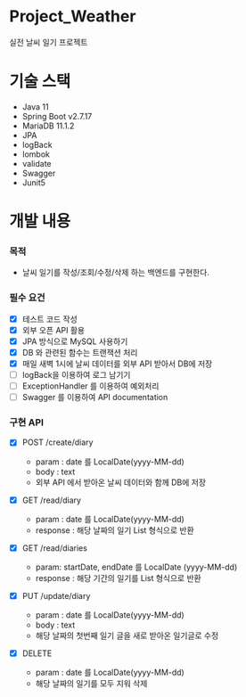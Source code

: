 # Project_Weather
실전 날씨 일기 프로젝트

# 기술 스택
- Java 11
- Spring Boot v2.7.17
- MariaDB 11.1.2
- JPA
- logBack
- lombok
- validate
- Swagger
- Junit5

# 개발 내용
### 목적
- 날씨 일기를 작성/조회/수정/삭제 하는 백엔드를 구현한다.

### 필수 요건
- [X] 테스트 코드 작성
- [X] 외부 오픈 API 활용
- [X] JPA 방식으로 MySQL 사용하기
- [X] DB 와 관련된 함수는 트랜잭션 처리
- [X] 매일 새벽 1시에 날씨 데이터를 외부 API 받아서 DB에 저장
- [ ] logBack을 이용하여 로그 남기기
- [ ] ExceptionHandler 를 이용하여 예외처리
- [ ] Swagger 를 이용하여 API documentation

### 구현 API
- [X] POST /create/diary
  - param : date 를 LocalDate(yyyy-MM-dd)
  - body : text
  - 외부 API 에서 받아온 날씨 데이터와 함께 DB에 저장
  
- [X] GET /read/diary
  - param : date 를 LocalDate(yyyy-MM-dd)
  - response : 해당 날짜의 일기 List 형식으로 반환
  
- [X] GET /read/diaries
  - param: startDate, endDate 를 LocalDate (yyyy-MM-dd)
  - response : 해당 기간의 일기를 List 형식으로 반환
  
- [X] PUT /update/diary
  - param : date 를 LocalDate(yyyy-MM-dd)
  - body : text
  - 해당 날짜의 첫번째 일기 글을 새로 받아온 일기글로 수정

- [X] DELETE
  - param : date 를 LocalDate(yyyy-MM-dd)
  - 해당 날짜의 일기를 모두 지워 삭제 
